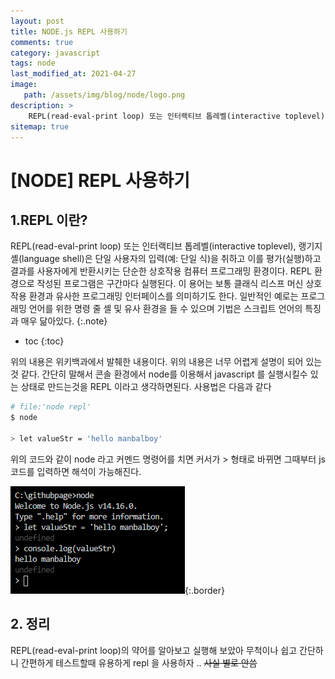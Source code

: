 ```yaml
---
layout: post
title: NODE.js REPL 사용하기
comments: true
category: javascript
tags: node
last_modified_at: 2021-04-27
image: 
   path: /assets/img/blog/node/logo.png 
description: >
    REPL(read-eval-print loop) 또는 인터랙티브 톱레벨(interactive toplevel), 랭기지 셸(language shell)은 단일 사용자의 입력(예: 단일 식)을 취하고 이를 평가(실행)하고 결과를 사용자에게 반환시키는 단순한 상호작용 컴퓨터 프로그래밍 환경이다.
sitemap: true
---
```

# [NODE] REPL 사용하기

## 1.REPL 이란?

REPL(read-eval-print loop) 또는 인터랙티브 톱레벨(interactive toplevel), 랭기지 셸(language shell)은 단일 사용자의 입력(예: 단일 식)을 취하고 이를 평가(실행)하고 결과를 사용자에게 반환시키는 단순한 상호작용 컴퓨터 프로그래밍 환경이다. REPL 환경으로 작성된 프로그램은 구간마다 실행된다. 이 용어는 보통 클래식 리스프 머신 상호작용 환경과 유사한 프로그래밍 인터페이스를 의미하기도 한다. 일반적인 예로는 프로그래밍 언어를 위한 명령 줄 셸 및 유사 환경을 들 수 있으며 기법은 스크립트 언어의 특징과 매우 닮아있다.
{:.note}

<!--more-->

* toc
{:toc}

위의 내용은 위키백과에서 발췌한 내용이다. 위의 내용은 너무 어렵게 설명이 되어 있는것 같다. 간단히 말해서 콘솔 환경에서 node를 이용해서 javascript 를 실행시킬수 있는 상태로 만드는것을 REPL 이라고 생각하면된다. 
사용법은 다음과 같다 

```bash
# file:'node repl'
$ node

> let valueStr = 'hello manbalboy'
```

위의 코드와 같이 node 라고 커멘드 명령어를 치면 
커서가 > 형태로 바뀌면 그때부터 js 코드를 입력하면 해석이 가능해진다. 

![css](/assets/img/blog/node/2021/04/01.PNG ){:.border}

## 2. 정리
REPL(read-eval-print loop)의 약어를 알아보고 실행해 보았아 무척이나 쉽고 간단하니 간편하게 테스트할때 유용하게 repl 을 사용하자 .. ~~사실 별로 안씀~~